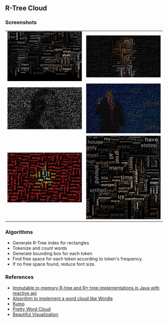 ##  R-Tree Cloud

### Screenshots

<table>
    <tr>
        <td><img src="data/shakespeare-output.png" width="500"/></td>
        <td><img src="data/obama-output.png" width="500"/></td>
    </tr>
    <tr>
        <td><img src="data/goethe-output.png" width="500"/></td>
        <td><img src="data/trump-output.png" width="500"/></td>
    </tr>
    <tr>
        <td><img src="data/vietnam-output.png" width="500"/></td>
        <td><img src="data/churchill-output.png" width="500"/></td>
    </tr>
</table>

### Algorithms
- Generate R-Tree index for rectangles
- Tokenize and count words
- Generate bounding box for each token
- Find free space for each token according to token's frequency.
- If no free space found, reduce font size.

### References
- [Immutable in-memory R-tree and R*-tree implementations in Java with reactive api](https://github.com/davidmoten/rtree)
- [Algorithm to implement a word cloud like Wordle](https://stackoverflow.com/questions/342687/algorithm-to-implement-a-word-cloud-like-wordle)
- [Kumo](https://github.com/kennycason/kumo)
- [Pretty Word Cloud](https://github.com/prettywordcloud/prettywordcloud.github.io)
- [Beautiful Visualization](https://www.oreilly.com/library/view/beautiful-visualization/9781449379889/)